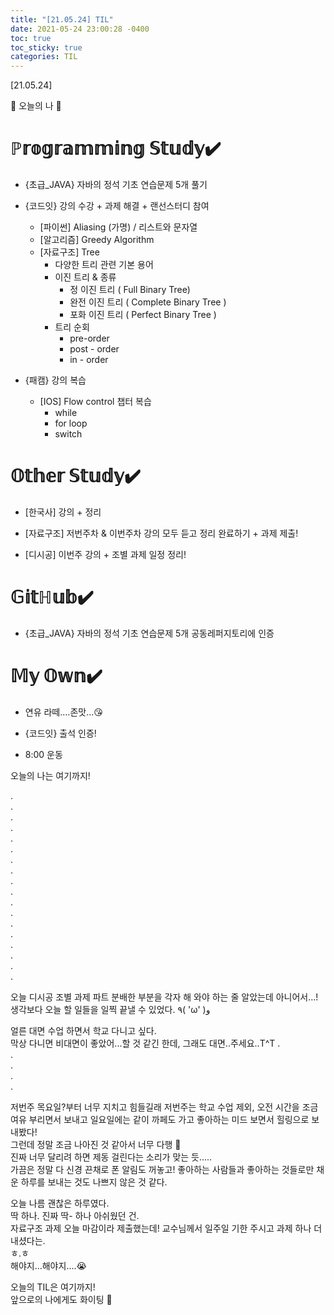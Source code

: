 ```yaml
---
title: "[21.05.24] TIL"
date: 2021-05-24 23:00:28 -0400
toc: true
toc_sticky: true
categories: TIL
---
```


[21.05.24]

🙌 오늘의 나 🙌

# ℙ𝕣𝕠𝕘𝕣𝕒𝕞𝕞𝕚𝕟𝕘 𝕊𝕥𝕦𝕕𝕪✔️
- {초급_JAVA} 자바의 정석 기초 연습문제 5개 풀기
   
- {코드잇} 강의 수강 + 과제 해결  +  랜선스터디 참여     
   * [파이썬] Aliasing (가명) / 리스트와 문자열
   * [알고리즘] Greedy Algorithm
   * [자료구조] Tree
       * 다양한 트리 관련 기본 용어 
        * 이진 트리 & 종류 
            * 정 이진 트리 ( Full Binary Tree)
            * 완전 이진 트리 ( Complete Binary Tree )
            * 포화 이진 트리 ( Perfect Binary Tree )
       * 트리 순회 
           * pre-order
           * post - order
           * in - order 

- {패캠} 강의 복습       
   * [IOS] Flow control 챕터 복습
       * while
       * for loop
       * switch       

  

# 𝕆𝕥𝕙𝕖𝕣 𝕊𝕥𝕦𝕕𝕪✔️

- [한국사] 강의 + 정리

- [자료구조] 저번주차 & 이번주차 강의 모두 듣고 정리 완료하기 + 과제 제출!

- [디시공]  이번주 강의 + 조별 과제 일정 정리!

# 𝔾𝕚𝕥ℍ𝕦𝕓✔️

- {초급_JAVA} 자바의 정석 기초 연습문제 5개 공동레퍼지토리에 인증


# 𝕄𝕪 𝕆𝕨𝕟✔️
- 연유 라떼....존맛...😘

- {코드잇} 출석 인증!     

- 8:00 운동



오늘의 나는 여기까지! 
    
.     
.      
.      
.    
.     
.      
.       
.        
.      
.      
.       
.      
.      
.      
.      
.      
.      
.
                       
오늘 디시공 조별 과제 파트 분배한 부분을 각자 해 와야 하는 줄 알았는데 아니어서...!        
생각보다 오늘 할 일들을 일찍 끝낼 수 있었다. ٩( 'ω' )و     

얼른 대면 수업 하면서 학교 다니고 싶다.    
막상 다니면 비대면이 좋았어...할 것 같긴 한데, 그래도 대면..주세요..T^T
.    
.     
.     
.    
.    

저번주 목요일?부터 너무 지치고 힘들길래 저번주는 학교 수업 제외, 오전 시간을 조금 여유 부리면서 보내고  일요일에는 같이 까페도 가고 좋아하는 미드 보면서 힐링으로 보내봤다!       
그런데 정말 조금 나아진 것 같아서 너무 다행 🥰    
진짜 너무 달리려 하면 제동 걸린다는 소리가 맞는 듯.....        
가끔은 정말 다 신경 끈채로 폰 알림도 꺼놓고!  좋아하는 사람들과 좋아하는 것들로만 채운 하루를 보내는 것도 나쁘지 않은 것 같다.        

오늘 나름 괜찮은 하루였다.     
딱 하나. 진짜 딱- 하나 아쉬웠던 건.      
자료구조 과제 오늘 마감이라 제출했는데! 교수님께서 일주일 기한 주시고 과제 하나 더 내셨다는.     
ㅎ.ㅎ      
해야지...해야지....😭           
     
오늘의 TIL은 여기까지!       
앞으로의 나에게도 화이팅 🌸
